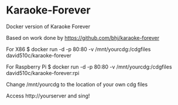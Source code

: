 # Karaoke-Forever
Docker version of Karaoke Forever

Based on work done by 
https://github.com/bhj/karaoke-forever

For X86
$ docker run -d -p 80:80 -v /mnt/yourcdg:/cdgfiles david510c/karaoke-forever

For Raspberry Pi
$ docker run -d -p 80:80 -v /mnt/yourcdg:/cdgfiles david510c/karaoke-forever:rpi

Change /mnt/yourcdg to the location of your own cdg files

Access http://yourserver and sing!
